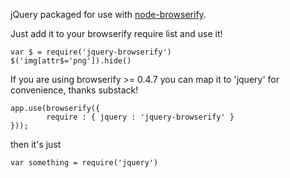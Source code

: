 jQuery packaged for use with [node-browserify](https://github.com/substack/node-browserify).

Just add it to your browserify require list and use it!
	
	var $ = require('jquery-browserify')
	$('img[attr$='png']).hide()

If you are using browserify >= 0.4.7 you can map it to 'jquery' for convenience, thanks substack!
	
	app.use(browserify({
    		require : { jquery : 'jquery-browserify' }
	}));

then it's just
	
	var something = require('jquery')